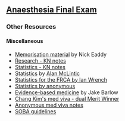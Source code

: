 ## [Anaesthesia Final Exam](https://ketaminenightmares.com/fex)

### Other Resources

#### Miscellaneous

- [Memorisation material](memorisation_eaddy.pdf) by Nick Eaddy
- [Research - KN notes](research_kn.htm)
- [Statistics - KN notes](statistics_kn.htm)
- [Statistics](statistics_mclintic.pdf) by [Alan McLintic](https://www.heraldscotland.com/opinion/18815592.obituary-dr-alan-mclintic-accomplished-all-rounder-made-career-new-zealand/)
- [Statistics for the FRCA by Ian Wrench](statistics_ian_wrench.pdf)
- [Statistics by anonymous](statistics_anonymous.pdf)
- [Evidence-based medicine](https://partone.litfl.com/evidence-based_medicine.html#id) by Jake Barlow
- [Chang Kim's med viva - dual Merit Winner](changs_medical_viva.pdf)
- [Anonymous med viva notes](med_viva_anonymous.pdf)
- [SOBA guidelines](SOBA_guidelines.pdf)